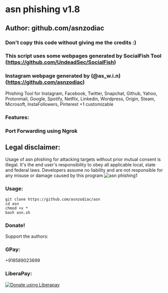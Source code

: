 
# asn phishing v1.8
## Author: github.com/asnzodiac
### Don't copy this code without giving me the credits :) 
### This script uses some webpages generated by SocialFish Tool (https://github.com/UndeadSec/SocialFish)
### Instagram webpage generated by (@as_w.i.n) (https://github.com/asnzodiac)

Phishing Tool for Instagram, Facebook, Twitter, Snapchat, Github, Yahoo, Protonmail, Google, Spotify, Netflix, Linkedin, Wordpress, Origin, Steam, Microsoft, InstaFollowers, Pinterest +1 customizable

### Features:
### Port Forwarding using Ngrok

## Legal disclaimer:

Usage of asn phishing for attacking targets without prior mutual consent is illegal. It's the end user's responsibility to obey all applicable local, state and federal laws. Developers assume no liability and are not responsible for any misuse or damage caused by this program 
![asn phishing1](https://user-images.githubusercontent.com/50163512/82007146-2264bc80-9687-11ea-8c00-92606001bb71.png)


### Usage:
```
git clone https://github.com/asnzodiac/asn
cd asn
chmod +x *
bash asn.sh
```

### Donate!
Support the authors:
### GPay:
+918589023699
### LiberaPay:
<noscript><a href="https://liberapay.com/thelinuxchoice/donate"><img alt="Donate using Liberapay" src="https://liberapay.com/assets/widgets/donate.svg"></a></noscript>
